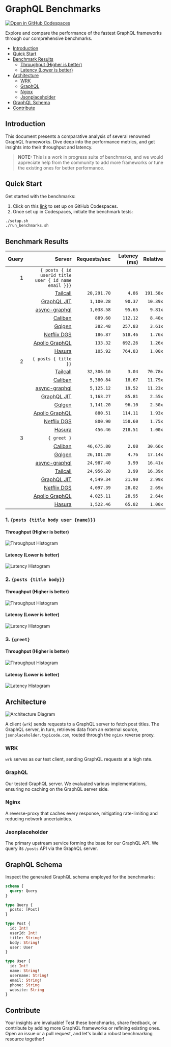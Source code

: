 # GraphQL Benchmarks <!-- omit from toc -->

[![Open in GitHub Codespaces](https://github.com/codespaces/badge.svg)](https://codespaces.new/tailcallhq/graphql-benchmarks)

Explore and compare the performance of the fastest GraphQL frameworks through our comprehensive benchmarks.

- [Introduction](#introduction)
- [Quick Start](#quick-start)
- [Benchmark Results](#benchmark-results)
  - [Throughput (Higher is better)](#throughput-higher-is-better)
  - [Latency (Lower is better)](#latency-lower-is-better)
- [Architecture](#architecture)
  - [WRK](#wrk)
  - [GraphQL](#graphql)
  - [Nginx](#nginx)
  - [Jsonplaceholder](#jsonplaceholder)
- [GraphQL Schema](#graphql-schema)
- [Contribute](#contribute)

[Tailcall]: https://github.com/tailcallhq/tailcall
[Gqlgen]: https://github.com/99designs/gqlgen
[Apollo GraphQL]: https://github.com/apollographql/apollo-server
[Netflix DGS]: https://github.com/netflix/dgs-framework
[Caliban]: https://github.com/ghostdogpr/caliban
[async-graphql]: https://github.com/async-graphql/async-graphql
[Hasura]: https://github.com/hasura/graphql-engine
[GraphQL JIT]: https://github.com/zalando-incubator/graphql-jit

## Introduction

This document presents a comparative analysis of several renowned GraphQL frameworks. Dive deep into the performance metrics, and get insights into their throughput and latency.

> **NOTE:** This is a work in progress suite of benchmarks, and we would appreciate help from the community to add more frameworks or tune the existing ones for better performance.

## Quick Start

Get started with the benchmarks:

1. Click on this [link](https://codespaces.new/tailcallhq/graphql-benchmarks) to set up on GitHub Codespaces.
2. Once set up in Codespaces, initiate the benchmark tests:

```bash
./setup.sh
./run_benchmarks.sh
```

## Benchmark Results

<!-- PERFORMANCE_RESULTS_START -->

| Query | Server | Requests/sec | Latency (ms) | Relative |
|-------:|--------:|--------------:|--------------:|---------:|
| 1 | `{ posts { id userId title user { id name email }}}` |
|| [Tailcall] | `20,291.70` | `4.86` | `191.58x` |
|| [GraphQL JIT] | `1,100.28` | `90.37` | `10.39x` |
|| [async-graphql] | `1,038.58` | `95.65` | `9.81x` |
|| [Caliban] | `889.60` | `112.12` | `8.40x` |
|| [Gqlgen] | `382.48` | `257.83` | `3.61x` |
|| [Netflix DGS] | `186.87` | `518.46` | `1.76x` |
|| [Apollo GraphQL] | `133.32` | `692.26` | `1.26x` |
|| [Hasura] | `105.92` | `764.83` | `1.00x` |
| 2 | `{ posts { title }}` |
|| [Tailcall] | `32,306.10` | `3.04` | `70.78x` |
|| [Caliban] | `5,380.84` | `18.67` | `11.79x` |
|| [async-graphql] | `5,125.12` | `19.52` | `11.23x` |
|| [GraphQL JIT] | `1,163.27` | `85.81` | `2.55x` |
|| [Gqlgen] | `1,141.20` | `96.10` | `2.50x` |
|| [Apollo GraphQL] | `880.51` | `114.11` | `1.93x` |
|| [Netflix DGS] | `800.90` | `158.60` | `1.75x` |
|| [Hasura] | `456.46` | `218.51` | `1.00x` |
| 3 | `{ greet }` |
|| [Caliban] | `46,675.80` | `2.08` | `30.66x` |
|| [Gqlgen] | `26,101.20` | `4.76` | `17.14x` |
|| [async-graphql] | `24,987.40` | `3.99` | `16.41x` |
|| [Tailcall] | `24,956.20` | `3.99` | `16.39x` |
|| [GraphQL JIT] | `4,549.34` | `21.90` | `2.99x` |
|| [Netflix DGS] | `4,097.39` | `28.02` | `2.69x` |
|| [Apollo GraphQL] | `4,025.11` | `28.95` | `2.64x` |
|| [Hasura] | `1,522.46` | `65.82` | `1.00x` |

<!-- PERFORMANCE_RESULTS_END -->



### 1. `{posts {title body user {name}}}`
#### Throughput (Higher is better)

![Throughput Histogram](assets/req_sec_histogram1.png)

#### Latency (Lower is better)

![Latency Histogram](assets/latency_histogram1.png)

### 2. `{posts {title body}}`
#### Throughput (Higher is better)

![Throughput Histogram](assets/req_sec_histogram2.png)

#### Latency (Lower is better)

![Latency Histogram](assets/latency_histogram2.png)

### 3. `{greet}`
#### Throughput (Higher is better)

![Throughput Histogram](assets/req_sec_histogram3.png)

#### Latency (Lower is better)

![Latency Histogram](assets/latency_histogram3.png)

## Architecture

![Architecture Diagram](assets/architecture.png)

A client (`wrk`) sends requests to a GraphQL server to fetch post titles. The GraphQL server, in turn, retrieves data from an external source, `jsonplaceholder.typicode.com`, routed through the `nginx` reverse proxy.

### WRK

`wrk` serves as our test client, sending GraphQL requests at a high rate.

### GraphQL

Our tested GraphQL server. We evaluated various implementations, ensuring no caching on the GraphQL server side.

### Nginx

A reverse-proxy that caches every response, mitigating rate-limiting and reducing network uncertainties.

### Jsonplaceholder

The primary upstream service forming the base for our GraphQL API. We query its `/posts` API via the GraphQL server.

## GraphQL Schema

Inspect the generated GraphQL schema employed for the benchmarks:

```graphql
schema {
  query: Query
}

type Query {
  posts: [Post]
}

type Post {
  id: Int!
  userId: Int!
  title: String!
  body: String!
  user: User
}

type User {
  id: Int!
  name: String!
  username: String!
  email: String!
  phone: String
  website: String
}
```

## Contribute

Your insights are invaluable! Test these benchmarks, share feedback, or contribute by adding more GraphQL frameworks or refining existing ones. Open an issue or a pull request, and let's build a robust benchmarking resource together!
